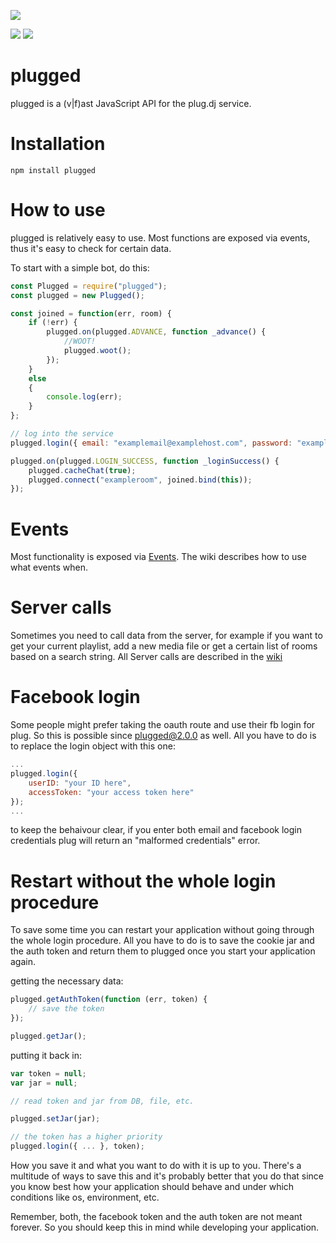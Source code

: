 [![](https://nodei.co/npm/plugged.png?downloadRank=true)](https://npmjs.com/package/plugged)

[![](https://travis-ci.org/SooYou/plugged.svg)](https://travis-ci.org/SooYou/plugged) [![](https://david-dm.org/SooYou/plugged.svg)](https://david-dm.org/SooYou/plugged)

plugged
==========
plugged is a (v|f)ast JavaScript API for the plug.dj service.

Installation
==========
`npm install plugged`

How to use
==========
plugged is relatively easy to use. Most functions are exposed via events, thus it's easy to check for certain data.

To start with a simple bot, do this:

```javascript
const Plugged = require("plugged");
const plugged = new Plugged();

const joined = function(err, room) {
    if (!err) {
        plugged.on(plugged.ADVANCE, function _advance() {
            //WOOT!
            plugged.woot();
        });
    }
    else
    {
        console.log(err);
    }
};

// log into the service
plugged.login({ email: "examplemail@examplehost.com", password: "examplepassword" });

plugged.on(plugged.LOGIN_SUCCESS, function _loginSuccess() {
    plugged.cacheChat(true);
    plugged.connect("exampleroom", joined.bind(this));
});
```

Events
==========
Most functionality is exposed via [Events](https://github.com/SooYou/plugged/wiki/Events). The wiki describes how to use what events when.

Server calls
==========
Sometimes you need to call data from the server, for example if you want to get your current playlist, add a new media file or get a certain list of rooms based on a search string.
All Server calls are described in the [wiki](https://github.com/SooYou/plugged/wiki)

Facebook login
==========
Some people might prefer taking the oauth route and use their fb login for plug. So this is possible since plugged@2.0.0 as well. All you have to do is to replace the login object with this one:

```JavaScript
...
plugged.login({
    userID: "your ID here",
    accessToken: "your access token here"
});
...
```

to keep the behaivour clear, if you enter both email and facebook login credentials plug will return an "malformed credentials" error.


Restart without the whole login procedure
==========
To save some time you can restart your application without going through the whole login procedure. All you have to do is to save the cookie jar and the auth token and return them to plugged once you start your application again.

getting the necessary data:

```JavaScript
plugged.getAuthToken(function (err, token) {
    // save the token
});

plugged.getJar();
```

putting it back in:

```JavaScript
var token = null;
var jar = null;

// read token and jar from DB, file, etc.

plugged.setJar(jar);

// the token has a higher priority
plugged.login({ ... }, token);
```

How you save it and what you want to do with it is up to you. There's a multitude of ways to save this and it's probably better that you do that since you know best how your application should behave and under which conditions like os, environment, etc.

Remember, both, the facebook token and the auth token are not meant forever. So you should keep this in mind while developing your application.
